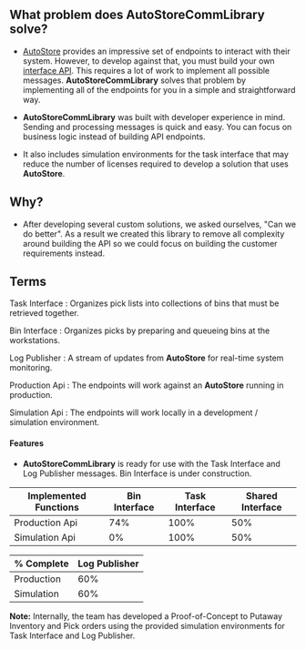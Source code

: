 
## What problem does AutoStoreCommLibrary solve?

- [AutoStore](https://www.autostoresystem.com/) provides an impressive set of endpoints to interact with their system. However, to develop against that, you must build your own [interface API](https://www.autostoresystem.com/insights/warehouse-control-systems-wcs-ultimate-guide). This requires a lot of work to implement all possible messages. **AutoStoreCommLibrary** solves that problem by implementing all of the endpoints for you in a simple and straightforward way.

- **AutoStoreCommLibrary** was built with developer experience in mind. Sending and processing messages is quick and easy. You can focus on business logic instead of building API endpoints.

- It also includes simulation environments for the task interface that may reduce the number of licenses required to develop a solution that uses **AutoStore**.

## Why?
- After developing several custom solutions, we asked ourselves, "Can we do better". As a result we created this library to remove all complexity around building the API so we could focus on building the customer requirements instead.

## Terms


Task Interface
: Organizes pick lists into collections of bins that must be retrieved together.

Bin Interface
: Organizes picks by preparing and queueing bins at the workstations.

Log Publisher
: A stream of updates from **AutoStore** for real-time system monitoring.

Production Api
: The endpoints will work against an **AutoStore** running in production.

Simulation Api
: The endpoints will work locally in a development / simulation environment.

#### Features

- **AutoStoreCommLibrary** is ready for use with the Task Interface and Log Publisher messages. Bin Interface is under construction.

| Implemented Functions | Bin Interface | Task Interface | Shared Interface |
| ---------- | ------------- | -------------- | ---------------- |
| Production Api | 74% | 100% | 50% |
| Simulation Api | 0% | 100% | 50% |

| % Complete | Log Publisher |
| ---------- | ------------- |
| Production | 60% |
| Simulation | 60% |

**Note:** Internally, the team has developed a Proof-of-Concept to Putaway Inventory and Pick orders using the provided simulation environments for Task Interface and Log Publisher.
